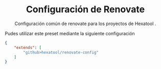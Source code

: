 <h1 align="center">
  Configuración de Renovate
</h1>

<p align="center">
  Configuración común de renovate para los proyectos de Hexatool .
</p>

Pudes utilizar este preset mediante la siguiente configuración

```json
{
    "extends": [
        "github>hexatool/renovate-config"
    ]
}
```
